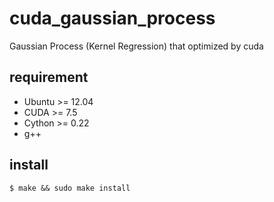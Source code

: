 # cuda_gaussian_process
Gaussian Process (Kernel Regression) that optimized by cuda
## requirement
* Ubuntu >= 12.04
* CUDA >= 7.5
* Cython >= 0.22
* g++ 
## install
```
$ make && sudo make install
```


